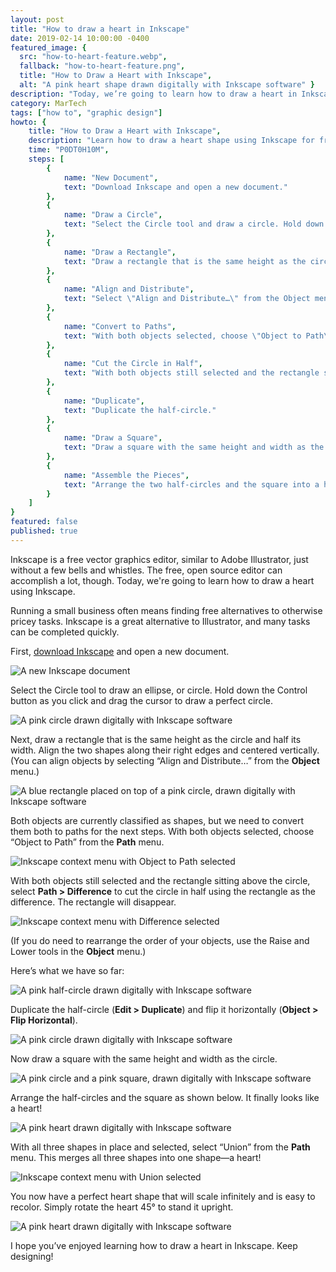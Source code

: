 ```yaml
---
layout: post
title: "How to draw a heart in Inkscape"
date: 2019-02-14 10:00:00 -0400
featured_image: {
  src: "how-to-heart-feature.webp",
  fallback: "how-to-heart-feature.png",
  title: "How to Draw a Heart with Inkscape",
  alt: "A pink heart shape drawn digitally with Inkscape software" }
description: "Today, we’re going to learn how to draw a heart in Inkscape. Inkscape is a free vector graphics editor, similar to Adobe Illustrator."
category: MarTech
tags: ["how to", "graphic design"]
howto: {
	title: "How to Draw a Heart with Inkscape",
	description: "Learn how to draw a heart shape using Inkscape for free.",
	time: "P0DT0H10M",
	steps: [
		{
			name: "New Document",
			text: "Download Inkscape and open a new document."
		},
		{
			name: "Draw a Circle",
			text: "Select the Circle tool and draw a circle. Hold down the Control button as you click and drag the cursor to draw a perfect circle."
		},
		{
			name: "Draw a Rectangle",
			text: "Draw a rectangle that is the same height as the circle and half its width."
		},
		{
			name: "Align and Distribute",
			text: "Select \"Align and Distribute…\" from the Object menu. Align the two shapes along their right edges and centered vertically."
		},
		{
			name: "Convert to Paths",
			text: "With both objects selected, choose \"Object to Path\" from the Path menu."
		},
		{
			name: "Cut the Circle in Half",
			text: "With both objects still selected and the rectangle sitting above the circle, select \"Path\" > \"Difference\" to cut the circle in half."
		},
		{
			name: "Duplicate",
			text: "Duplicate the half-circle."
		},
		{
			name: "Draw a Square",
			text: "Draw a square with the same height and width as the circle."
		},
		{
			name: "Assemble the Pieces",
			text: "Arrange the two half-circles and the square into a heart shape and select \"Union\" from the Path menu."
		}
	]
}
featured: false
published: true
---
```


Inkscape is a free vector graphics editor, similar to Adobe Illustrator, just without a few bells and whistles. The free, open source editor can accomplish a lot, though. Today, we're going to learn how to draw a heart using Inkscape.

Running a small business often means finding free alternatives to otherwise pricey tasks. Inkscape is a great alternative to Illustrator, and many tasks can be completed quickly.

First, <a aria-label="download Inkscape (opens in a new tab)" href="https://inkscape.org/release/" target="_blank" rel="noreferrer noopener">download Inkscape</a> and open a new document.

<picture class="block md:mx-12 xl:mx-0">
	<source type="image/webp" srcset="/assets/img/martech/how-to-heart-1.webp" >
	<img src="/assets/img/martech/how-to-heart-1.png" class="shadow" alt="A new Inkscape document" />
</picture>

Select the Circle tool to draw an ellipse, or circle. Hold down the Control button as you click and drag the cursor to draw a perfect circle.

<picture class="block md:mx-12 xl:mx-0">
	<source type="image/webp" srcset="/assets/img/martech/how-to-heart-2.webp" >
	<img src="/assets/img/martech/how-to-heart-2.png" class="shadow" alt="A pink circle drawn digitally with Inkscape software" />
</picture>

Next, draw a rectangle that is the same height as the circle and half its width. Align the two shapes along their right edges and centered vertically. (You can align objects by selecting “Align and Distribute…” from the **Object** menu.)

<picture class="block md:mx-12 xl:mx-0">
	<source type="image/webp" srcset="/assets/img/martech/how-to-heart-3.webp" >
	<img src="/assets/img/martech/how-to-heart-3.png" class="shadow" alt="A blue rectangle placed on top of a pink circle, drawn digitally with Inkscape software" />
</picture>

Both objects are currently classified as shapes, but we need to convert them both to paths for the next steps. With both objects selected, choose “Object to Path” from the **Path** menu.

<picture class="block md:mx-12 xl:mx-0">
	<source type="image/webp" srcset="/assets/img/martech/how-to-heart-4.webp" >
	<img src="/assets/img/martech/how-to-heart-4.png" class="shadow" alt="Inkscape context menu with Object to Path selected" />
</picture>

With both objects still selected and the rectangle sitting above the circle, select **Path > Difference** to cut the circle in half using the rectangle as the difference. The rectangle will disappear.

<picture class="block md:mx-12 xl:mx-0">
	<source type="image/webp" srcset="/assets/img/martech/how-to-heart-5.webp" >
	<img src="/assets/img/martech/how-to-heart-5.png" class="shadow" alt="Inkscape context menu with Difference selected" />
</picture>

(If you do need to rearrange the order of your objects, use the Raise and Lower tools in the **Object** menu.)

Here’s what we have so far:

<picture class="block md:mx-12 xl:mx-0">
	<source type="image/webp" srcset="/assets/img/martech/how-to-heart-6.webp" >
	<img src="/assets/img/martech/how-to-heart-6.png" class="shadow" alt="A pink half-circle drawn digitally with Inkscape software" />
</picture>

Duplicate the half-circle (**Edit > Duplicate**) and flip it horizontally (**Object > Flip Horizontal**).

<picture class="block md:mx-12 xl:mx-0">
	<source type="image/webp" srcset="/assets/img/martech/how-to-heart-7.webp" >
	<img src="/assets/img/martech/how-to-heart-7.png" class="shadow" alt="A pink circle drawn digitally with Inkscape software" />
</picture>

Now draw a square with the same height and width as the circle.

<picture class="block md:mx-12 xl:mx-0">
	<source type="image/webp" srcset="/assets/img/martech/how-to-heart-8.webp" >
	<img src="/assets/img/martech/how-to-heart-8.png" class="shadow" alt="A pink circle and a pink square, drawn digitally with Inkscape software" />
</picture>

Arrange the half-circles and the square as shown below. It finally looks like a heart!

<picture class="block md:mx-12 xl:mx-0">
	<source type="image/webp" srcset="/assets/img/martech/how-to-heart-9.webp" >
	<img src="/assets/img/martech/how-to-heart-9.png" class="shadow" alt="A pink heart drawn digitally with Inkscape software" />
</picture>

With all three shapes in place and selected, select “Union” from the **Path** menu. This merges all three shapes into one shape&mdash;a heart!

<picture class="block md:mx-12 xl:mx-0">
	<source type="image/webp" srcset="/assets/img/martech/how-to-heart-10.webp" >
	<img src="/assets/img/martech/how-to-heart-10.png" class="shadow" alt="Inkscape context menu with Union selected" />
</picture>

You now have a perfect heart shape that will scale infinitely and is easy to recolor. Simply rotate the heart 45&deg; to stand it upright.

<picture class="block md:mx-12 xl:mx-0">
	<source type="image/webp" srcset="/assets/img/martech/how-to-heart-11.webp" >
	<img src="/assets/img/martech/how-to-heart-11.png" class="shadow" alt="A pink heart drawn digitally with Inkscape software" />
</picture>

I hope you’ve enjoyed learning how to draw a heart in Inkscape. Keep designing!